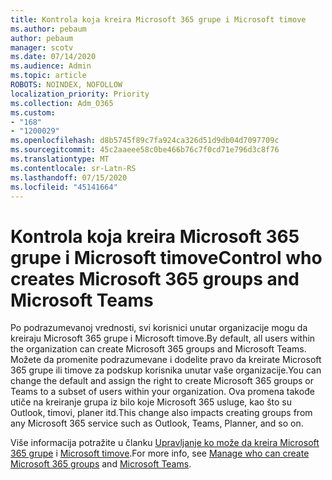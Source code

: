 ```yaml
---
title: Kontrola koja kreira Microsoft 365 grupe i Microsoft timove
ms.author: pebaum
author: pebaum
manager: scotv
ms.date: 07/14/2020
ms.audience: Admin
ms.topic: article
ROBOTS: NOINDEX, NOFOLLOW
localization_priority: Priority
ms.collection: Adm_O365
ms.custom:
- "168"
- "1200029"
ms.openlocfilehash: d8b5745f89c7fa924ca326d51d9db04d7097709c
ms.sourcegitcommit: 45c2aaeee58c0be466b76c7f0cd71e796d3c8f76
ms.translationtype: MT
ms.contentlocale: sr-Latn-RS
ms.lasthandoff: 07/15/2020
ms.locfileid: "45141664"
---
```

# <a name="control-who-creates-microsoft-365-groups-and-microsoft-teams"></a><span data-ttu-id="f65d7-102">Kontrola koja kreira Microsoft 365 grupe i Microsoft timove</span><span class="sxs-lookup"><span data-stu-id="f65d7-102">Control who creates Microsoft 365 groups and Microsoft Teams</span></span>

<span data-ttu-id="f65d7-103">Po podrazumevanoj vrednosti, svi korisnici unutar organizacije mogu da kreiraju Microsoft 365 grupe i Microsoft timove.</span><span class="sxs-lookup"><span data-stu-id="f65d7-103">By default, all users within the organization can create Microsoft 365 groups and Microsoft Teams.</span></span> <span data-ttu-id="f65d7-104">Možete da promenite podrazumevane i dodelite pravo da kreirate Microsoft 365 grupe ili timove za podskup korisnika unutar vaše organizacije.</span><span class="sxs-lookup"><span data-stu-id="f65d7-104">You can change the default and assign the right to create Microsoft 365 groups or Teams to a subset of users within your organization.</span></span> <span data-ttu-id="f65d7-105">Ova promena takođe utiče na kreiranje grupa iz bilo koje Microsoft 365 usluge, kao što su Outlook, timovi, planer itd.</span><span class="sxs-lookup"><span data-stu-id="f65d7-105">This change also impacts creating groups from any Microsoft 365 service such as Outlook, Teams, Planner, and so on.</span></span>

<span data-ttu-id="f65d7-106">Više informacija potražite u članku [Upravljanje ko može da kreira Microsoft 365 grupe](https://support.office.com/article/Manage-who-can-create-Office-365-Groups-4c46c8cb-17d0-44b5-9776-005fced8e618) i [Microsoft timove](https://aka.ms/rtsf).</span><span class="sxs-lookup"><span data-stu-id="f65d7-106">For more info, see [Manage who can create Microsoft 365 groups](https://support.office.com/article/Manage-who-can-create-Office-365-Groups-4c46c8cb-17d0-44b5-9776-005fced8e618) and [Microsoft Teams](https://aka.ms/rtsf).</span></span>
